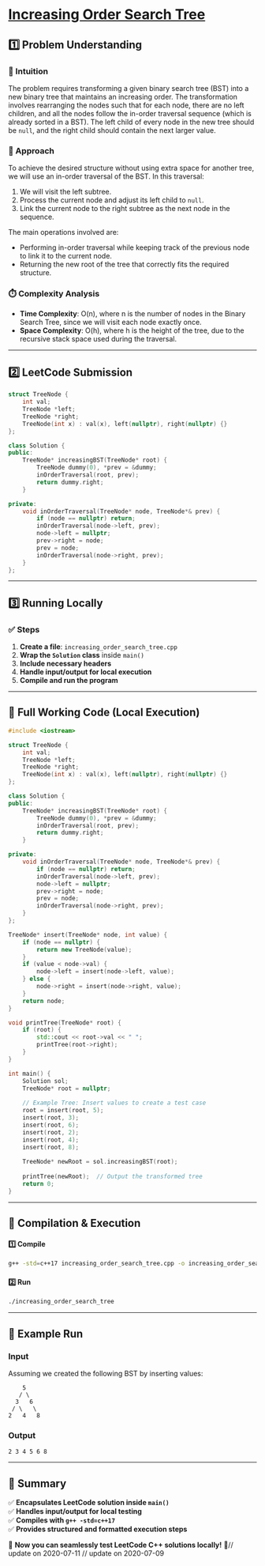 # **[Increasing Order Search Tree](https://leetcode.com/problems/increasing-order-search-tree/description/)**  

## **1️⃣ Problem Understanding**  
### **📌 Intuition**  
The problem requires transforming a given binary search tree (BST) into a new binary tree that maintains an increasing order. The transformation involves rearranging the nodes such that for each node, there are no left children, and all the nodes follow the in-order traversal sequence (which is already sorted in a BST). The left child of every node in the new tree should be `null`, and the right child should contain the next larger value.

### **🚀 Approach**  
To achieve the desired structure without using extra space for another tree, we will use an in-order traversal of the BST. In this traversal:
1. We will visit the left subtree.
2. Process the current node and adjust its left child to `null`.
3. Link the current node to the right subtree as the next node in the sequence.

The main operations involved are:
- Performing in-order traversal while keeping track of the previous node to link it to the current node.
- Returning the new root of the tree that correctly fits the required structure.

### **⏱️ Complexity Analysis**  
- **Time Complexity**: O(n), where n is the number of nodes in the Binary Search Tree, since we will visit each node exactly once.
- **Space Complexity**: O(h), where h is the height of the tree, due to the recursive stack space used during the traversal.

---  

## **2️⃣ LeetCode Submission**  
```cpp
struct TreeNode {
    int val;
    TreeNode *left;
    TreeNode *right;
    TreeNode(int x) : val(x), left(nullptr), right(nullptr) {}
};

class Solution {
public:
    TreeNode* increasingBST(TreeNode* root) {
        TreeNode dummy(0), *prev = &dummy;
        inOrderTraversal(root, prev);
        return dummy.right;
    }

private:
    void inOrderTraversal(TreeNode* node, TreeNode*& prev) {
        if (node == nullptr) return;
        inOrderTraversal(node->left, prev);
        node->left = nullptr;
        prev->right = node;
        prev = node;
        inOrderTraversal(node->right, prev);
    }
};
```  

---  

## **3️⃣ Running Locally**  
### **✅ Steps**  
1. **Create a file**: `increasing_order_search_tree.cpp`  
2. **Wrap the `Solution` class** inside `main()`  
3. **Include necessary headers**  
4. **Handle input/output for local execution**  
5. **Compile and run the program**  

---  

## **📝 Full Working Code (Local Execution)**  
```cpp
#include <iostream>

struct TreeNode {
    int val;
    TreeNode *left;
    TreeNode *right;
    TreeNode(int x) : val(x), left(nullptr), right(nullptr) {}
};

class Solution {
public:
    TreeNode* increasingBST(TreeNode* root) {
        TreeNode dummy(0), *prev = &dummy;
        inOrderTraversal(root, prev);
        return dummy.right;
    }

private:
    void inOrderTraversal(TreeNode* node, TreeNode*& prev) {
        if (node == nullptr) return;
        inOrderTraversal(node->left, prev);
        node->left = nullptr;
        prev->right = node;
        prev = node;
        inOrderTraversal(node->right, prev);
    }
};

TreeNode* insert(TreeNode* node, int value) {
    if (node == nullptr) {
        return new TreeNode(value);
    }
    if (value < node->val) {
        node->left = insert(node->left, value);
    } else {
        node->right = insert(node->right, value);
    }
    return node;
}

void printTree(TreeNode* root) {
    if (root) {
        std::cout << root->val << " ";
        printTree(root->right);
    }
}

int main() {
    Solution sol;
    TreeNode* root = nullptr;
    
    // Example Tree: Insert values to create a test case
    root = insert(root, 5);
    insert(root, 3);
    insert(root, 6);
    insert(root, 2);
    insert(root, 4);
    insert(root, 8);
    
    TreeNode* newRoot = sol.increasingBST(root);
    
    printTree(newRoot);  // Output the transformed tree 
    return 0;
}
```  

---  

## **🔧 Compilation & Execution**  
#### **1️⃣ Compile**  
```bash
g++ -std=c++17 increasing_order_search_tree.cpp -o increasing_order_search_tree
```  

#### **2️⃣ Run**  
```bash
./increasing_order_search_tree
```  

---  

## **🎯 Example Run**  
### **Input**  
Assuming we created the following BST by inserting values:  
```
    5
   / \
  3   6
 / \   \
2   4   8
```
### **Output**  
```
2 3 4 5 6 8 
```  

---  

## **📌 Summary**  
✅ **Encapsulates LeetCode solution inside `main()`**  
✅ **Handles input/output for local testing**  
✅ **Compiles with `g++ -std=c++17`**  
✅ **Provides structured and formatted execution steps**  

🚀 **Now you can seamlessly test LeetCode C++ solutions locally!** 🚀// update on 2020-07-11
// update on 2020-07-09
